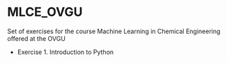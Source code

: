 # MLCE_OVGU
Set of exercises for the course Machine Learning in Chemical Engineering offered at the OVGU

* Exercise 1. Introduction to Python
